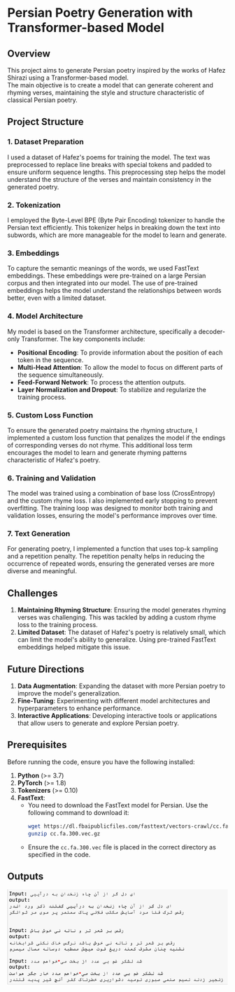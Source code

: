 # Persian Poetry Generation with Transformer-based Model

## Overview

This project aims to generate Persian poetry inspired by the works of Hafez Shirazi using a Transformer-based model.<br /> The main objective is to create a model that can generate coherent and rhyming verses, maintaining the style and structure characteristic of classical Persian poetry.

## Project Structure

### 1. Dataset Preparation

I used a dataset of Hafez's poems for training the model. The text was preprocessed to replace line breaks with special tokens and padded to ensure uniform sequence lengths. This preprocessing step helps the model understand the structure of the verses and maintain consistency in the generated poetry.

### 2. Tokenization

I employed the Byte-Level BPE (Byte Pair Encoding) tokenizer to handle the Persian text efficiently. This tokenizer helps in breaking down the text into subwords, which are more manageable for the model to learn and generate.

### 3. Embeddings

To capture the semantic meanings of the words, we used FastText embeddings. These embeddings were pre-trained on a large Persian corpus and then integrated into our model. The use of pre-trained embeddings helps the model understand the relationships between words better, even with a limited dataset.

### 4. Model Architecture

My model is based on the Transformer architecture, specifically a decoder-only Transformer. The key components include:

- **Positional Encoding**: To provide information about the position of each token in the sequence.
- **Multi-Head Attention**: To allow the model to focus on different parts of the sequence simultaneously.
- **Feed-Forward Network**: To process the attention outputs.
- **Layer Normalization and Dropout**: To stabilize and regularize the training process.

### 5. Custom Loss Function

To ensure the generated poetry maintains the rhyming structure, I implemented a custom loss function that penalizes the model if the endings of corresponding verses do not rhyme. This additional loss term encourages the model to learn and generate rhyming patterns characteristic of Hafez's poetry.

### 6. Training and Validation

The model was trained using a combination of base loss (CrossEntropy) and the custom rhyme loss. I also implemented early stopping to prevent overfitting. The training loop was designed to monitor both training and validation losses, ensuring the model's performance improves over time.

### 7. Text Generation

For generating poetry, I implemented a function that uses top-k sampling and a repetition penalty. The repetition penalty helps in reducing the occurrence of repeated words, ensuring the generated verses are more diverse and meaningful.

## Challenges

1. **Maintaining Rhyming Structure**: Ensuring the model generates rhyming verses was challenging. This was tackled by adding a custom rhyme loss to the training process.
2. **Limited Dataset**: The dataset of Hafez's poetry is relatively small, which can limit the model's ability to generalize. Using pre-trained FastText embeddings helped mitigate this issue.

## Future Directions

1. **Data Augmentation**: Expanding the dataset with more Persian poetry to improve the model's generalization.
2. **Fine-Tuning**: Experimenting with different model architectures and hyperparameters to enhance performance.
3. **Interactive Applications**: Developing interactive tools or applications that allow users to generate and explore Persian poetry.

## Prerequisites

Before running the code, ensure you have the following installed:
1. **Python** (>= 3.7)
2. **PyTorch** (>= 1.8)
3. **Tokenizers** (>= 0.10)
4. **FastText**:
   - You need to download the FastText model for Persian. Use the following command to download it:
     ```bash
     wget https://dl.fbaipublicfiles.com/fasttext/vectors-crawl/cc.fa.300.vec.gz
     gunzip cc.fa.300.vec.gz
     ```
   - Ensure the `cc.fa.300.vec` file is placed in the correct directory as specified in the code.

## Outputs
<img src="output.png" alt="sample output" />